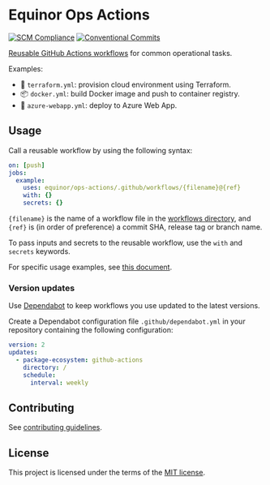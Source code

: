 # Equinor Ops Actions

[![SCM Compliance](https://scm-compliance-api.radix.equinor.com/repos/equinor/ops-actions/badge)](https://scm-compliance-api.radix.equinor.com/repos/equinor/ops-actions/badge)
[![Conventional Commits](https://img.shields.io/badge/Conventional%20Commits-1.0.0-%23FE5196?logo=conventionalcommits&logoColor=white)](https://conventionalcommits.org)

[Reusable GitHub Actions workflows](https://docs.github.com/en/actions/using-workflows/reusing-workflows) for common operational tasks.

Examples:

- 🌲 `terraform.yml`: provision cloud environment using Terraform.
- 📦 `docker.yml`: build Docker image and push to container registry.
- 🚀 `azure-webapp.yml`: deploy to Azure Web App.

## Usage

Call a reusable workflow by using the following syntax:

```yaml
on: [push]
jobs:
  example:
    uses: equinor/ops-actions/.github/workflows/{filename}@{ref}
    with: {}
    secrets: {}
```

`{filename}` is the name of a workflow file in the [workflows directory](.github/workflows), and `{ref}` is (in order of preference) a commit SHA, release tag or branch name.

To pass inputs and secrets to the reusable workflow, use the `with` and `secrets` keywords.

For specific usage examples, see [this document](docs/usage-examples.md).

### Version updates

Use [Dependabot](https://docs.github.com/en/code-security/dependabot/dependabot-version-updates/about-dependabot-version-updates) to keep workflows you use updated to the latest versions.

Create a Dependabot configuration file `.github/dependabot.yml` in your repository containing the following configuration:

```yaml
version: 2
updates:
  - package-ecosystem: github-actions
    directory: /
    schedule:
      interval: weekly
```

## Contributing

See [contributing guidelines](CONTRIBUTING.md).

## License

This project is licensed under the terms of the [MIT license](LICENSE).
